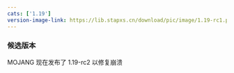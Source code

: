 ```yaml
---
cats: ['1.19']
version-image-link: https://lib.stapxs.cn/download/pic/image/1.19-rc1.png
---
```

### 候选版本
MOJANG 现在发布了 1.19-rc2 以修复崩溃